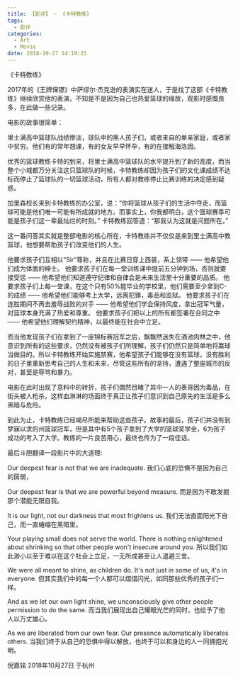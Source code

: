 ```yaml
---
title: 【影评】 - 《卡特教练》
tags:
  - 影评
categories:
  - Art
  - Movie
date: 2018-10-27 14:19:21
---
```


《卡特教练》

2017年的《王牌保镖》中萨缪尔·杰克逊的表演实在迷人，于是找了这部《卡特教练》继续欣赏他的表演，不知是不是因为自己也热爱篮球的缘故，观影时感慨良多，在此做一些记录。

<!-- more -->

电影的故事很简单：

里士满高中篮球队战绩惨淡，球队中的黑人孩子们，或者来自的单亲家庭，或者家中贫穷。他们有的常年翘课，有的女友早早怀孕，有的在接触海洛因。

优秀的篮球教练卡特的到来，将里士满高中篮球队的水平提升到了新的高度，而当整个小城都万分关注这只篮球队的时候，卡特教练却因为孩子们的文化课成绩不达标而停止了篮球队的一切篮球活动，所有人都对教练停止比赛训练的决定感到疑惑。

加里森校长来到卡特教练的办公室，说：“你将篮球从孩子们的生活中夺走，而篮球可能是他们唯一可能有所成就的地方。而事实上，你我都明白，这个篮球赛季可能是孩子们这一辈最灿烂的时刻。” 卡特教练回答道：“那我认为这就是问题所在。”

这一番问答其实就是整部电影的核心所在，卡特教练并不仅仅是来到里士满高中教篮球，他想要帮助孩子们改变他们的人生。

他要求孩子们互相以“Sir”尊称，并且在比赛日穿上西装，系上领带 —— 他希望他们成为体面的绅士。
他要求孩子们在每一堂训练课中提前五分钟到场，否则就要接受惩 —— 他希望他们知道遵守纪律和自律会是未来生活里十分重要的品质。
他要求孩子们上每一堂课，在这个只有50%能毕业的学校里，他们需要至少拿到C-的成绩 —— 他希望他们能够考上大学，远离犯罪，毒品和监狱。
他要求孩子们在连胜期间不再去羞辱战败的对手 —— 他希望他们学会保持风度，拿出冠军气量，对篮球本身充满了热爱和尊重。
他要求孩子们把以上的所有都签署在合同之中 —— 他希望他们理解契约精神，以最终能在社会中立足。

而当他发现孩子们在拿到了一座锦标赛冠军之后，飘飘然迷失在酒池肉林之中，他意识到所有的这些要求，仍然没有被孩子们所理解，孩子们仍然只是简单地将赢球当做目的。所以卡特教练开始实施禁赛，他希望孩子们能够在没有篮球，没有胜利的日子里重新思考自己的人生和未来，尽管这些所有的坚持，遭遇了整座城市的反对，甚至是辱骂和暴力。

电影在此时出现了意料中的转折，孩子们偶然目睹了其中一人的表哥因为毒品，在街头被人枪杀，这样血淋淋的场面终于真正让孩子们意识到自己原先的生活是多么黑暗与危险。

到此为止，卡特教练已经竭尽所能来帮助这些孩子。故事的最后，孩子们并没有到梦寐以求的州篮球冠军，但是其中有5个孩子拿到了大学的篮球奖学金，6为孩子成功的考入了大学。教练的一片良苦用心，最终也传为了一段佳话。

最后斗胆翻译一段影片中的大道理:

Our deepest fear is not that we are inadequate.
我们心底的恐惧不是因为自己的孱弱，

Our deepest fear is that we are powerful beyond measure.
而是因为不敢发掘那个潜能无限自我。

It is our light, not our darkness that most frightens us.
我们无法直面阳光下自己，而一直蜷缩在黑暗里。

Your playing small does not serve the world. There is nothing enlightened about shrinking so that other people won't insecure around you.
所以我们如此渺小以至于难以在这个社会上立足，一无所成甚至让人退避三舍。

We were all meant to shine, as children do. It's not just in some of us, it's in everyone.
但其实我们中的每一个人都可以熠熠闪光，如同那些优秀的孩子们一样。

And as we let our own light shine, we unconsciously give other people permission to do the same. 
而当我们展现出自己耀眼光芒的同时，也给予了他人以万丈雄心。

As we are liberated from our own fear. Our presence automatically liberates others.
当我们终于从自己的恐惧中得以解放，也终于可以和身边的人一同拥抱光明。

倪嘉铭
2018年10月27日 于杭州





